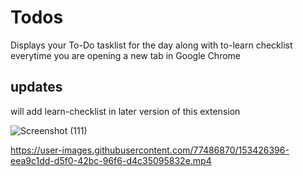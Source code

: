 # Todos

Displays your To-Do tasklist for the day along with to-learn checklist everytime you are opening a new tab in Google Chrome

## updates

will add learn-checklist in later version of this extension

![Screenshot (111)](https://user-images.githubusercontent.com/77486870/153037635-be164d6c-6fa2-4fd9-be16-e933de639a16.png)



https://user-images.githubusercontent.com/77486870/153426396-eea9c1dd-d5f0-42bc-96f6-d4c35095832e.mp4

